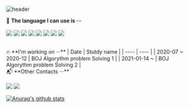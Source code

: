 
![header](https://capsule-render.vercel.app/api?text=%Hi,%There!👋&type=shark&height=180&animation=fadeIn&fontSize=40&fontAlignY=30)
<p align="center"></p>




📝 **The language I can use is ···**
<br><br>
<img src="https://img.shields.io/badge/Python-14354C?style=for-the-badge&logo=python&logoColor=white" />
<img src="https://img.shields.io/badge/C-00599C?style=for-the-badge&logo=c&logoColor=white" />
<img src="https://img.shields.io/badge/C%2B%2B-00599C?style=for-the-badge&logo=c%2B%2B&logoColor=white" />
<img src="https://img.shields.io/badge/Java-ED8B00?style=for-the-badge&logo=java&logoColor=white" />
<img src="https://img.shields.io/badge/JavaScript-F7DF1E?style=for-the-badge&logo=javascript&logoColor=black" />
<img src="https://img.shields.io/badge/R-276DC3?style=for-the-badge&logo=r&logoColor=white" />
<img src="https://img.shields.io/badge/MySQL-00000F?style=for-the-badge&logo=mysql&logoColor=white" />
<img src="https://img.shields.io/badge/React-20232A?style=for-the-badge&logo=react&logoColor=61DAFB" />


<br>
🔥 **I'm working on ···**
| Date | Stutdy name |
| ---- | ---- |
| 2020-07 ~ 2020-12 | BOJ Algorythm problem Solving 1 |
| 2021-01-14 ~ | BOJ Algorythm problem Solving 2 |


<br>
📬 **Other Contacts ···** 
<br><br>
<img src="https://img.shields.io/badge/Discord-7289DA?style=for-the-badge&logo=discord&logoColor=white" />
<img src="https://img.shields.io/badge/Gmail-D14836?style=for-the-badge&logo=gmail&logoColor=white" />



[![Anurag's github stats](https://github-readme-stats.vercel.app/api?username=lasilla20)](https://github.com/anuraghazra/github-readme-stats)

<!--
**lasilla20/lasilla20** is a ✨ _special_ ✨ repository because its `README.md` (this file) appears on your GitHub profile.

Here are some ideas to get you started:

- 🔭 I’m currently working on ...
- 🌱 I’m currently learning ...
- 👯 I’m looking to collaborate on ...
- 🤔 I’m looking for help with ...
- 💬 Ask me about ...
- 📫 How to reach me: ...
- 😄 Pronouns: ...
- ⚡ Fun fact: ...
-->
